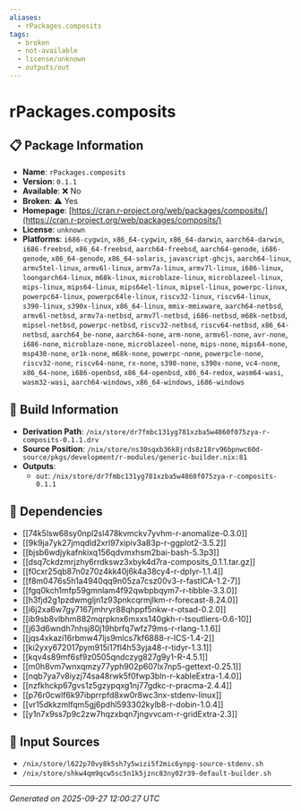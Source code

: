 ```yaml
---
aliases:
  - rPackages.composits
tags:
  - broken
  - not-available
  - license/unknown
  - outputs/out
---
```


# rPackages.composits

## 📋 Package Information

- **Name**: `rPackages.composits`
- **Version**: `0.1.1`
- **Available**: ❌ No
- **Broken**: ⚠️ Yes
- **Homepage**: [https://cran.r-project.org/web/packages/composits/](https://cran.r-project.org/web/packages/composits/)
- **License**: `unknown`
- **Platforms**: `i686-cygwin`, `x86_64-cygwin`, `x86_64-darwin`, `aarch64-darwin`, `i686-freebsd`, `x86_64-freebsd`, `aarch64-freebsd`, `aarch64-genode`, `i686-genode`, `x86_64-genode`, `x86_64-solaris`, `javascript-ghcjs`, `aarch64-linux`, `armv5tel-linux`, `armv6l-linux`, `armv7a-linux`, `armv7l-linux`, `i686-linux`, `loongarch64-linux`, `m68k-linux`, `microblaze-linux`, `microblazeel-linux`, `mips-linux`, `mips64-linux`, `mips64el-linux`, `mipsel-linux`, `powerpc-linux`, `powerpc64-linux`, `powerpc64le-linux`, `riscv32-linux`, `riscv64-linux`, `s390-linux`, `s390x-linux`, `x86_64-linux`, `mmix-mmixware`, `aarch64-netbsd`, `armv6l-netbsd`, `armv7a-netbsd`, `armv7l-netbsd`, `i686-netbsd`, `m68k-netbsd`, `mipsel-netbsd`, `powerpc-netbsd`, `riscv32-netbsd`, `riscv64-netbsd`, `x86_64-netbsd`, `aarch64_be-none`, `aarch64-none`, `arm-none`, `armv6l-none`, `avr-none`, `i686-none`, `microblaze-none`, `microblazeel-none`, `mips-none`, `mips64-none`, `msp430-none`, `or1k-none`, `m68k-none`, `powerpc-none`, `powerpcle-none`, `riscv32-none`, `riscv64-none`, `rx-none`, `s390-none`, `s390x-none`, `vc4-none`, `x86_64-none`, `i686-openbsd`, `x86_64-openbsd`, `x86_64-redox`, `wasm64-wasi`, `wasm32-wasi`, `aarch64-windows`, `x86_64-windows`, `i686-windows`

## 🔧 Build Information

- **Derivation Path**: `/nix/store/dr7fmbc131yg781xzba5w4860f075zya-r-composits-0.1.1.drv`
- **Source Position**: `/nix/store/ns30sqxb36k8jrds8z18rv96bpnwc60d-source/pkgs/development/r-modules/generic-builder.nix:81`
- **Outputs**:
  - `out`:  `/nix/store/dr7fmbc131yg781xzba5w4860f075zya-r-composits-0.1.1`

## 🔗 Dependencies

- [[74k5lsw68sy0npl2sl478kvmckv7yvhm-r-anomalize-0.3.0]]
- [[9k9ja7yk27jmqdld2xrl97xipiv3a83p-r-ggplot2-3.5.2]]
- [[bjsb6wdjykafnkixq156qdvmxhsm2bai-bash-5.3p3]]
- [[dsq7ckdzmrjzhy6rrdkswz3xbyk4d7ra-composits_0.1.1.tar.gz]]
- [[f0cxr25qb87n0z70z4kk40j6k4a38cy4-r-dplyr-1.1.4]]
- [[f8m0476s5h1a4940qq9n05za7csz00v3-r-fastICA-1.2-7]]
- [[fgq0kch1mfp59gmnlam4f92qwbpbqym7-r-tibble-3.3.0]]
- [[h3fjd2g1pzdwmgljn1z93pnkcqrmjlkm-r-forecast-8.24.0]]
- [[i6j2xa6w7gy7167jmhryr88qhppf5nkw-r-otsad-0.2.0]]
- [[ib9sb8vlbhm882mqrpknx6mxxs140gkh-r-tsoutliers-0.6-10]]
- [[j63d6wndh7nhsj80j19hbrfq7wfz79ms-r-rlang-1.1.6]]
- [[jqs4xkazi16rbmw47ljs9mlcs7kf6888-r-ICS-1.4-2]]
- [[ki2yxy672017pym915i17fl4h53yja48-r-tidyr-1.3.1]]
- [[kqv4s89mf6sf9z0505qndczyg827g9y1-R-4.5.1]]
- [[m0h8vm7wnxqmzy77yph902p607lx7np5-gettext-0.25.1]]
- [[nqb7ya7v8iyzj74sa48rwk5f0fwp3bln-r-kableExtra-1.4.0]]
- [[nzfkhckp67gvs1z5gzypqxg1nj77gdkc-r-pracma-2.4.4]]
- [[p76r0cwlf6k97ibprrpfd8xw0r8wc3nx-stdenv-linux]]
- [[vr15dkkzmlfqm5gj6pdhl593302kylb8-r-dobin-1.0.4]]
- [[y1n7x9ss7p9c2zw7hqzxbqn7jngvvcam-r-gridExtra-2.3]]

## 📁 Input Sources

- `/nix/store/l622p70vy8k5sh7y5wizi5f2mic6ynpg-source-stdenv.sh`
- `/nix/store/shkw4qm9qcw5sc5n1k5jznc83ny02r39-default-builder.sh`

---
*Generated on 2025-09-27 12:00:27 UTC*
